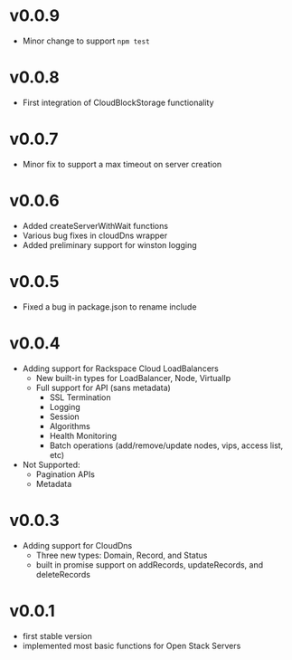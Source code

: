 # v0.0.9 #
- Minor change to support `npm test`

# v0.0.8 #
- First integration of CloudBlockStorage functionality

# v0.0.7 #
- Minor fix to support a max timeout on server creation

# v0.0.6 #
- Added createServerWithWait functions
- Various bug fixes in cloudDns wrapper
- Added preliminary support for winston logging

# v0.0.5 #
- Fixed a bug in package.json to rename include

# v0.0.4 #
- Adding support for Rackspace Cloud LoadBalancers
    - New built-in types for LoadBalancer, Node, VirtualIp
    - Full support for API (sans metadata)
        - SSL Termination
        - Logging
        - Session
        - Algorithms
        - Health Monitoring
        - Batch operations (add/remove/update nodes, vips, access list, etc)
- Not Supported:
    - Pagination APIs
    - Metadata

# v0.0.3 #
- Adding support for CloudDns
    - Three new types: Domain, Record, and Status
    - built in promise support on addRecords, updateRecords, and deleteRecords

# v0.0.1 #
- first stable version
- implemented most basic functions for Open Stack Servers
